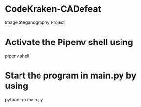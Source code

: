 # CodeKraken-CADefeat

Image Steganography Project
# Activate the Pipenv shell using 
pipenv shell

# Start the program in main.py by using
python -m main.py
